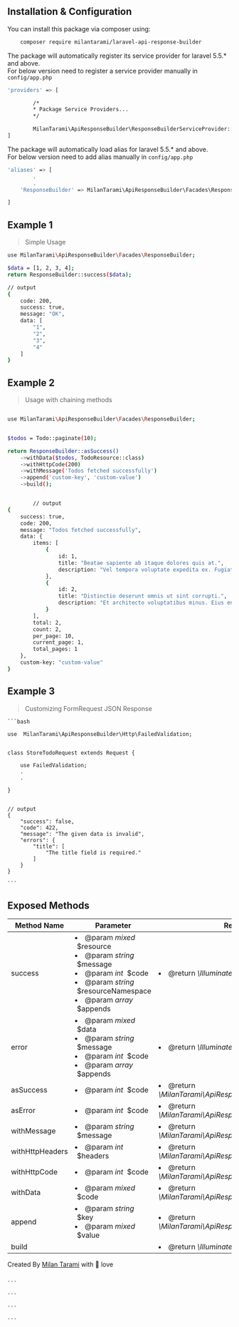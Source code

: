 ## Installation & Configuration

You can install this package via composer using:

```bash
    composer require milantarami/laravel-api-response-builder
```

The package will automatically register its service provider for laravel 5.5.\* and above. <br>
For below version need to register a service provider manually in <code>config/app.php</code>

```bash
'providers' => [

        /*
        * Package Service Providers...
        */

        MilanTarami\ApiResponseBuilder\ResponseBuilderServiceProvider::class
]
```

The package will automatically load alias for laravel 5.5.\* and above. <br>
For below version need to add alias manually in <code>config/app.php</code>

```bash
'aliases' => [
        .
        .
    'ResponseBuilder' => MilanTarami\ApiResponseBuilder\Facades\ResponseBuilder::class,

]
```

## Example 1

> Simple Usage

```bash
use MilanTarami\ApiResponseBuilder\Facades\ResponseBuilder;

$data = [1, 2, 3, 4];
return ResponseBuilder::success($data);

// output
{
    code: 200,
    success: true,
    message: "OK",
    data: [
        "1",
        "2",
        "3",
        "4"
    ]
}
```

## Example 2

> Usage with chaining methods

```bash

use MilanTarami\ApiResponseBuilder\Facades\ResponseBuilder;


$todos = Todo::paginate(10);

return ResponseBuilder::asSuccess()
    ->withData($todos, TodoResource::class)
    ->withHttpCode(200)
    ->withMessage('Todos fetched successfully')
    ->append('custom-key', 'custom-value')
    ->build();


        // output
{
    success: true,
    code: 200,
    message: "Todos fetched successfully",
    data: {
        items: [
            {
                id: 1,
                title: "Beatae sapiente ab itaque dolores quis at.",
                description: "Vel tempora voluptate expedita ex. Fugiat qui nisi possimus ..."
            },
            {
                id: 2,
                title: "Distinctio deserunt omnis ut sint corrupti.",
                description: "Et architecto voluptatibus minus. Eius enim praesentium non sint dolorem in vero. Qui reiciendis ..."
            }
        ],
        total: 2,
        count: 2,
        per_page: 10,
        current_page: 1,
        total_pages: 1
    },
    custom-key: "custom-value"
}

```

## Example 3

> Customizing FormRequest JSON Response

    ```bash

    use  MilanTarami\ApiResponseBuilder\Http\FailedValidation;


    class StoreTodoRequest extends Request {

        use FailedValidation;
        .
        .

    }


    // output
    {
        "success": false,
        "code": 422,
        "message": "The given data is invalid",
        "errors": {
            "title": [
                "The title field is required."
            ]
        }
    }

    ```

## Exposed Methods

<table width="100">
    <thead>
        <tr>
            <th>Method Name</th>
            <th style="width: 350px;">Parameter</th>
            <th>Return Tyoe</th>
            <th>Description</th>
        </tr>
    </thead>
    <tbody>
        <tr>
            <td>success</td>
            <td>
                <li>@param <i>mixed</i> &nbsp;$resource</li>
                <li>@param <i>string</i> &nbsp;$message</li>
                <li>@param <i>int</i> &nbsp;$code</li>
                <li>@param <i>string</i>  &nbsp;$resourceNamespace</li>
                <li>@param <i>array</i>  &nbsp;$appends</li>
            </td>
            <td>
               <li>@return <i>\Illuminate\Http\JsonResponse</i> </li>
            </td>
            <td></td>
        </tr>
        <tr>
            <td>error</td>
            <td>
                <li>@param <i>mixed</i> &nbsp;$data</li>
                <li>@param <i>string</i> &nbsp;$message</li>
                <li>@param <i>int</i> &nbsp;$code</li>
                <li>@param <i>array</i>  &nbsp;$appends</li>
            </td>
            <td>
               <li>@return <i>\Illuminate\Http\JsonResponse</i> </li>
            </td>
            <td></td>
        </tr>
        <tr>
            <td>asSuccess</td>
            <td>
                <li>@param <i>int</i> &nbsp;$code</li>
            </td>
            <td>
               <li>@return <i>\MilanTarami\ApiResponseBuilder\ResponseBuilder</i> </li>
            </td>
            <td></td>
        </tr>
        <tr>
            <td>asError</td>
            <td>
                <li>@param <i>int</i> &nbsp;$code</li>
            </td>
            <td>
               <li>@return <i>\MilanTarami\ApiResponseBuilder\ResponseBuilder</i> </li>
            </td>
            <td></td>
        </tr>
        <tr>
            <td>withMessage</td>
            <td>
                <li>@param <i>string</i> &nbsp;$message</li>
            </td>
            <td>
               <li>@return <i>\MilanTarami\ApiResponseBuilder\ResponseBuilder</i> </li>
            </td>
            <td></td>
        </tr>
        <tr>
            <td>withHttpHeaders</td>
            <td>
                <li>@param <i>int</i> &nbsp;$headers</li>
            </td>
            <td>
               <li>@return <i>\MilanTarami\ApiResponseBuilder\ResponseBuilder</i> </li>
            </td>
            <td></td>
        </tr>
        <tr>
            <td>withHttpCode</td>
            <td>
                <li>@param <i>int</i> &nbsp;$code</li>
            </td>
            <td>
               <li>@return <i>\MilanTarami\ApiResponseBuilder\ResponseBuilder</i> </li>
            </td>
            <td></td>
        </tr>
        <tr>
            <td>withData</td>
            <td>
                <li>@param <i>mixed</i> &nbsp;$code</li>
            </td>
            <td>
               <li>@return <i>\MilanTarami\ApiResponseBuilder\ResponseBuilder</i> </li>
            </td>
            <td></td>
        </tr>
        <tr>
            <td>append</td>
            <td>
                <li>@param <i>string</i> &nbsp;$key</li>
                <li>@param <i>mixed</i> &nbsp;$value</li>
            </td>
            <td>
               <li>@return <i>\MilanTarami\ApiResponseBuilder\ResponseBuilder</i> </li>
            </td>
            <td></td>
        </tr>
        </tr>
        <tr>
            <td>build</td>
            <td></td>
            <td>
               <li>@return <i>\Illuminate\Http\JsonResponse</i> </li>
            </td>
            <td></td>
        </tr>
    </tbody>
</table>

Created By <a href="https://milantarami.com.np/" target="_blank">Milan Tarami</a> with 💖 love

````

```

```

```

```
````
